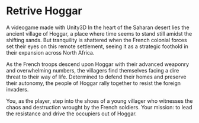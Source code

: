 # Retrive Hoggar 

A videogame made with Unity3D
In the heart of the Saharan desert lies the ancient village of Hoggar, a place where time seems to stand still amidst the shifting sands. But tranquility is shattered when the French colonial forces set their eyes on this remote settlement, seeing it as a strategic foothold in their expansion across North Africa.

As the French troops descend upon Hoggar with their advanced weaponry and overwhelming numbers, the villagers find themselves facing a dire threat to their way of life. Determined to defend their homes and preserve their autonomy, the people of Hoggar rally together to resist the foreign invaders.

You, as the player, step into the shoes of a young villager who witnesses the chaos and destruction wrought by the French soldiers. Your mission: to lead the resistance and drive the occupiers out of Hoggar.
